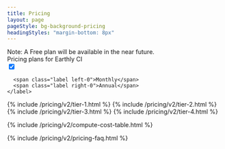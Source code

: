 ```yaml
---
title: Pricing
layout: page
pageStyle: bg-background-pricing
headingStyles: "margin-bottom: 8px"
---
```


<link rel="stylesheet" href="/assets/css/subpage.css">

<div class="text-base text-gray-400">
   <span class="font-semibold"> Note:</span> A Free plan will be available in the near future.
</div>

<div class="sm:flex items-center lg:-mt-2 mb-4 md:pt-2">
  <span class="text-xl lg:text-2xl text-slate-500">Pricing plans for Earthly CI</span>

  <div class="flex items-center">
    <label class="toggle-switch">
      <input id="pricing-toggle-switch" type="checkbox" checked>
      <span class="slider"></span>

      <span class="label left-0">Monthly</span>
      <span class="label right-0">Annual</span>
    </label>
  </div>
</div>

<div class="grid grid-cols-1 gap-4 lg:gap-2 lg:grid-cols-4 mb-12 relative z-10">
  {% include /pricing/v2/tier-1.html  %}
  {% include /pricing/v2/tier-2.html  %}
  {% include /pricing/v2/tier-3.html  %}
  {% include /pricing/v2/tier-4.html  %}

</div>

{% include /pricing/v2/compute-cost-table.html  %}

{% include /pricing/v2/pricing-faq.html  %}

<script>
  document.addEventListener('DOMContentLoaded', function () {
    var checkbox = document.getElementById('pricing-toggle-switch')

    checkbox.addEventListener('change', function () {
      if (checkbox.checked) {
        document.getElementById("tier-1-pricing").innerText = 9
        document.getElementById("tier-2-pricing").innerText = 29
        document.getElementById("tier-3-pricing").innerText = 49
        document.getElementById("tier-1-satellite-pricing").innerText = 7
        document.getElementById("tier-2-satellite-pricing").innerText = 23
        document.getElementById("tier-3-satellite-pricing").innerText = 39
      } else {
        document.getElementById("tier-1-pricing").innerText = 11
        document.getElementById("tier-2-pricing").innerText = 35
        document.getElementById("tier-3-pricing").innerText = 59
        document.getElementById("tier-1-satellite-pricing").innerText = 9
        document.getElementById("tier-2-satellite-pricing").innerText = 28
        document.getElementById("tier-3-satellite-pricing").innerText = 47
      }
    })
  })
</script>

